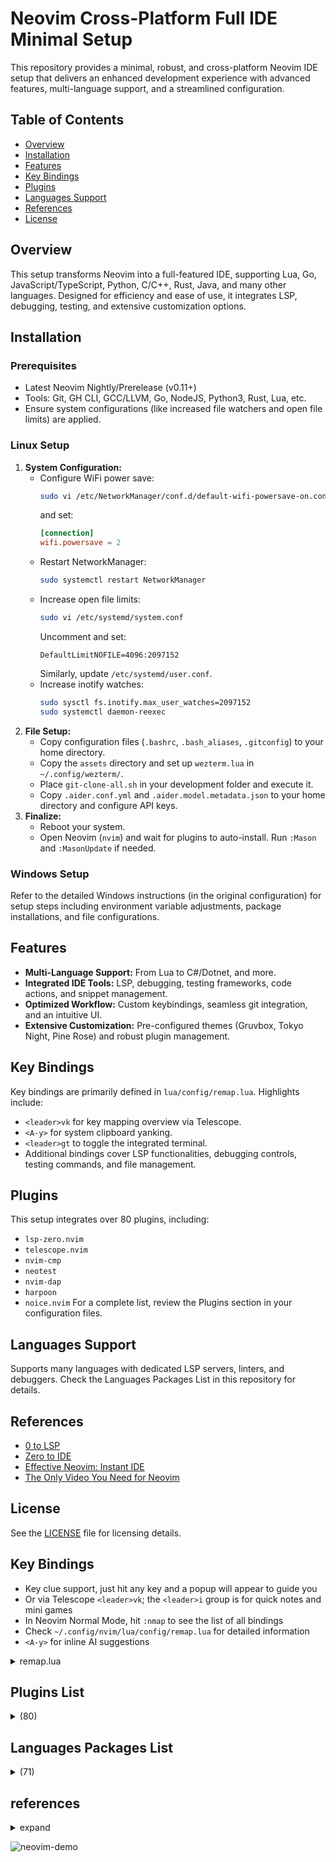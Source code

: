 # Neovim Cross-Platform Full IDE Minimal Setup

This repository provides a minimal, robust, and cross-platform Neovim IDE setup that delivers an enhanced development experience with advanced features, multi-language support, and a streamlined configuration.

## Table of Contents
- [Overview](#overview)
- [Installation](#installation)
- [Features](#features)
- [Key Bindings](#key-bindings)
- [Plugins](#plugins)
- [Languages Support](#languages-support)
- [References](#references)
- [License](#license)

## Overview
This setup transforms Neovim into a full-featured IDE, supporting Lua, Go, JavaScript/TypeScript, Python, C/C++, Rust, Java, and many other languages. Designed for efficiency and ease of use, it integrates LSP, debugging, testing, and extensive customization options.

## Installation

### Prerequisites
- Latest Neovim Nightly/Prerelease (v0.11+)
- Tools: Git, GH CLI, GCC/LLVM, Go, NodeJS, Python3, Rust, Lua, etc.
- Ensure system configurations (like increased file watchers and open file limits) are applied.

### Linux Setup
1. **System Configuration:**
   - Configure WiFi power save:
     ```bash
     sudo vi /etc/NetworkManager/conf.d/default-wifi-powersave-on.conf
     ```
     and set:
     ```conf
     [connection]
     wifi.powersave = 2
     ```
   - Restart NetworkManager:
     ```bash
     sudo systemctl restart NetworkManager
     ```
   - Increase open file limits:
     ```bash
     sudo vi /etc/systemd/system.conf
     ```
     Uncomment and set:
     ```
     DefaultLimitNOFILE=4096:2097152
     ```
     Similarly, update `/etc/systemd/user.conf`.
   - Increase inotify watches:
     ```bash
     sudo sysctl fs.inotify.max_user_watches=2097152
     sudo systemctl daemon-reexec
     ```
2. **File Setup:**
   - Copy configuration files (`.bashrc`, `.bash_aliases`, `.gitconfig`) to your home directory.
   - Copy the `assets` directory and set up `wezterm.lua` in `~/.config/wezterm/`.
   - Place `git-clone-all.sh` in your development folder and execute it.
   - Copy `.aider.conf.yml` and `.aider.model.metadata.json` to your home directory and configure API keys.
3. **Finalize:**
   - Reboot your system.
   - Open Neovim (`nvim`) and wait for plugins to auto-install. Run `:Mason` and `:MasonUpdate` if needed.

### Windows Setup
Refer to the detailed Windows instructions (in the original configuration) for setup steps including environment variable adjustments, package installations, and file configurations.

## Features
- **Multi-Language Support:** From Lua to C#/Dotnet, and more.
- **Integrated IDE Tools:** LSP, debugging, testing frameworks, code actions, and snippet management.
- **Optimized Workflow:** Custom keybindings, seamless git integration, and an intuitive UI.
- **Extensive Customization:** Pre-configured themes (Gruvbox, Tokyo Night, Pine Rose) and robust plugin management.

## Key Bindings
Key bindings are primarily defined in `lua/config/remap.lua`. Highlights include:
- `<leader>vk` for key mapping overview via Telescope.
- `<A-y>` for system clipboard yanking.
- `<leader>gt` to toggle the integrated terminal.
- Additional bindings cover LSP functionalities, debugging controls, testing commands, and file management.

## Plugins
This setup integrates over 80 plugins, including:
- `lsp-zero.nvim`
- `telescope.nvim`
- `nvim-cmp`
- `neotest`
- `nvim-dap`
- `harpoon`
- `noice.nvim`
For a complete list, review the Plugins section in your configuration files.

## Languages Support
Supports many languages with dedicated LSP servers, linters, and debuggers. Check the Languages Packages List in this repository for details.

## References
- [0 to LSP](https://youtu.be/w7i4amo_zae)
- [Zero to IDE](https://youtu.be/n93ctbtlcim)
- [Effective Neovim: Instant IDE](https://youtu.be/stqubv-5u2s)
- [The Only Video You Need for Neovim](https://youtu.be/m8c0cq9uv9o)

## License
See the [LICENSE](LICENSE) file for licensing details.

## Key Bindings

- Key clue support, just hit any key and a popup will appear to guide you
- Or via Telescope `<leader>vk`; the `<leader>i` group is for quick notes and mini games
- In Neovim Normal Mode, hit `:nmap` to see the list of all bindings
- Check `~/.config/nvim/lua/config/remap.lua` for detailed information
- `<A-y>` for inline AI suggestions

<details>
    <summary>remap.lua</summary>

```lua
--[[ free keybinds: <leader>/, <leader>p, <leader>y, g% ]]

-- global
-- vim.keymap.set("n", "<leader>pv", vim.cmd.Ex, { desc = "Open Netrw file explorer" })
vim.keymap.set("v", "J", ":m '>+1<CR>gv=gv", { desc = "Move text down" })
vim.keymap.set("v", "K", ":m '<-2<CR>gv=gv", { desc = "Move text up" })
vim.keymap.set("n", "J", "mzJ`z", { desc = "Remove newline underneath" })
vim.keymap.set("n", "<C-d>", "<C-d>zz", { desc = "Jump down half page and centering" })
vim.keymap.set("n", "<C-u>", "<C-u>zz", { desc = "Jump up half page and centering" })
vim.keymap.set("n", "n", "nzzzv", { desc = "Go to next match and centering" })
vim.keymap.set("n", "N", "Nzzzv", { desc = "Go to previous match and centering" })
vim.keymap.set("x", "<A-p>", [["_dP]], { desc = "Paste overwrite without yanking" })
vim.keymap.set({ "n", "v" }, "<A-y>", [["+y]], { desc = "Yank selected to system clipboard" })
vim.keymap.set("n", "<A-S-y>", [["+Y]], { desc = "Yank line to system clipboard" })
vim.keymap.set({ "n", "v" }, "<A-d>", [["_d]], { desc = "Delete selected and yank to system clipboard" })
vim.keymap.set("i", "<C-c>", "<Esc>", { desc = "Escape" })
vim.keymap.set("n", "Q", "<cmd>q<CR>", { desc = "Quit" })
vim.keymap.set("n", "A-S-q", "<cmd>tabclose<CR>", { desc = "Close tab" })
vim.keymap.set("t", "<C-]>", "<C-\\><C-n>", { desc = "Exit terminal mode" })
vim.keymap.set("n", "<leader>gt", "<cmd>split <bar> term<CR>", { desc = "Toggle Terminal" })
vim.keymap.set("n", "<leader>g=", vim.lsp.buf.format, { desc = "Format current file" })
vim.keymap.set("n", "<C-q>", "<cmd>cclose<CR>", { desc = "Close quickfix window" })
vim.keymap.set("n", "<C-k>", "<cmd>cnext<CR>zz", { desc = "Next quickfix item" })
vim.keymap.set("n", "<C-j>", "<cmd>cprev<CR>zz", { desc = "Previous quickfix item" })
vim.keymap.set("n", "<leader>k", "<cmd>lnext<CR>zz", { desc = "Next POI location" })
vim.keymap.set("n", "<leader>j", "<cmd>lprev<CR>zz", { desc = "Previous POI location" })
vim.keymap.set("t", "<C-q>", "<C-\\><C-n>", { desc = "Escape terminal mode" })
vim.keymap.set("t", "<A-j>", "<C-\\><C-n><C-w>j", { desc = "Jump to bottom pane" })
vim.keymap.set("t", "<A-k>", "<C-\\><C-n><C-w>k", { desc = "Jump to top pane" })
vim.keymap.set("t", "<A-h>", "<C-\\><C-n><C-w>h", { desc = "Jump to left pane" })
vim.keymap.set("t", "<A-l>", "<C-\\><C-n><C-w>l", { desc = "Jump to right pane" })
vim.keymap.set("i", "<A-j>", "<C-\\><C-n><C-w>j", { desc = "Jump to bottom pane" })
vim.keymap.set("i", "<A-k>", "<C-\\><C-n><C-w>k", { desc = "Jump to top pane" })
vim.keymap.set("i", "<A-h>", "<C-\\><C-n><C-w>h", { desc = "Jump to left pane" })
vim.keymap.set("i", "<A-l>", "<C-\\><C-n><C-w>l", { desc = "Jump to right pane" })
vim.keymap.set("n", "<A-j>", "<C-w>j", { desc = "Jump to bottom pane" })
vim.keymap.set("n", "<A-k>", "<C-w>k", { desc = "Jump to top pane" })
vim.keymap.set("n", "<A-h>", "<C-w>h", { desc = "Jump to right pane" })
vim.keymap.set("n", "<A-l>", "<C-w>l", { desc = "Jump to right pane" })
vim.keymap.set("n", "<A-t>", "<C-w>t", { desc = "Jump to top left pane" }) -- and then use 'gt' to switch tabs
vim.keymap.set(
	"n",
	"<leader>s",
	[[:%s/\<<C-r><C-w>\>/<C-r><C-w>/gI<Left><Left><Left>]],
	{ desc = "Concurrently replace all matching words" }
)
-- vim.keymap.set("n", "<leader>ex", "<cmd>!chmod +x %<CR>", { silent = true })

-- knowledgebase
vim.keymap.set(
	"n",
	"<leader>ii",
	"<cmd>e ~/.config/nvim/lua/plugins/init.lua<CR>",
	{ desc = "Go to plugins init file" }
)
vim.keymap.set("n", "<leader>iq", "<cmd>e ~/notes/quick.md<CR>", { desc = "Go to personal quick note file" })
vim.keymap.set("n", "<leader>ic", "<cmd>e ~/notes/checklist.md<CR>", { desc = "Go personal checklist file" })
vim.keymap.set("n", "<leader>it", "<cmd>e ~/notes/temp.md<CR>", { desc = "Go personal temp text file" })
vim.keymap.set("n", "<leader>ij", "<cmd>e ~/notes/journal.md<CR>", { desc = "Go personal journal file" })
vim.keymap.set("n", "<leader>iw", "<cmd>e ~/notes/wiki.md<CR>", { desc = "Go personal wiki file" })

-- cellularautomaton
vim.keymap.set("n", "<leader>ir", "<cmd>CellularAutomaton make_it_rain<CR>", { desc = "Run Make It Rain" })
vim.keymap.set("n", "<leader>il", "<cmd>CellularAutomaton game_of_life<CR>", { desc = "Run Game of Life" })

-- lsp
--[[
K: Displays hover information about the symbol under the cursor in a floating window. See :help vim.lsp.buf.hover().
gd: Jumps to the definition of the symbol under the cursor. See :help vim.lsp.buf.definition().
gD: Jumps to the declaration of the symbol under the cursor. Some servers don't implement this feature. See :help vim.lsp.buf.declaration().
gi: Lists all the implementations for the symbol under the cursor in the quickfix window. See :help vim.lsp.buf.implementation().
go: Jumps to the definition of the type of the symbol under the cursor. See :help vim.lsp.buf.type_definition().
gr: Lists all the references to the symbol under the cursor in the quickfix window. See :help vim.lsp.buf.references().
gs: Displays signature information about the symbol under the cursor in a floating window. See :help vim.lsp.buf.signature_help(). If a mapping already exists for this key this function is not bound.
<F2>: Renames all references to the symbol under the cursor. See :help vim.lsp.buf.rename().
<F3>: Format code in current buffer. See :help vim.lsp.buf.format().
<F4>: Selects a code action available at the current cursor position. See :help vim.lsp.buf.code_action().
gl: Show diagnostics in a floating window. See :help vim.diagnostic.open_float().
[d: Move to the previous diagnostic in the current buffer. See :help vim.diagnostic.goto_prev().
]d: Move to the next diagnostic. See :help vim.diagnostic.goto_next().
C-g: Workspace Symbol.
C-g: Signature Help in INSERT mode.
<leader>th: Toggle Inline Hints.
C-j: Previous snippet in INSERT mode.
C-k: Next snippet or expand in INSERT mode.
]]

-- telescope
local builtin = require("telescope.builtin")
vim.api.nvim_set_hl(0, "TelescopeNormal", { bg = "none" })
vim.keymap.set("n", "<C-/>", function()
	builtin.grep_string({ search = vim.fn.input("Grep > ") })
end, { desc = "Grep string global via Telescope" })
vim.keymap.set("n", "<C-p>", builtin.find_files, { desc = "Browse files global via Telescope" })
vim.keymap.set("n", "<leader>f", builtin.current_buffer_fuzzy_find, { desc = "Find string local via Telescope" })
vim.keymap.set("n", "<leader>vf", builtin.git_files, { desc = "Find git files global via Telescope" })
vim.keymap.set("n", "<leader>vh", builtin.help_tags, { desc = "Browse help tags via Telescope" })
vim.keymap.set("n", "<leader>vp", builtin.commands, { desc = "Browse commands via Telescope" })
vim.keymap.set("n", "<leader>vk", builtin.keymaps, { desc = "Browse keymaps via Telescope" })
vim.keymap.set("n", "<leader>vq", builtin.quickfix, { desc = "Browse quickfix items local via Telescope" })
vim.keymap.set("n", "<leader>vj", builtin.jumplist, { desc = "Browse jumplist global via Telescope" })
vim.keymap.set("n", "<leader>vm", function()
	require("telescope").extensions.metals.commands()
end, { desc = "Browse Metals LSP commands" })
vim.keymap.set("n", "<leader>ac", builtin.diagnostics, { desc = "Browse diagnostics items local via Telescope" })
vim.keymap.set("n", "<leader>ar", builtin.lsp_references, { desc = "Browse LSP References via Telescope" })
vim.keymap.set("n", "<leader>as", builtin.lsp_document_symbols, { desc = "Browse LSP Document Symbols via Telescope" })
vim.keymap.set(
	"n",
	"<leader>aw",
	builtin.lsp_dynamic_workspace_symbols,
	{ desc = "Browse LSP Dynamic Workspace Symbols global via Telescope" }
)
vim.keymap.set("n", "<leader>ai", builtin.lsp_implementations, { desc = "Browse LSP Implementations via Telescope" })
vim.keymap.set("n", "<leader>ad", builtin.lsp_definitions, { desc = "Browse LSP Definitions via Telescope" })
vim.keymap.set("n", "<leader>at", builtin.lsp_type_definitions, { desc = "Browse LSP Type Definitions via Telescope" })

-- trouble
--[[
<leader>cc: Buffer Diagnostics (Trouble)
<leader>cs: Symbols (Trouble)
<leader>cd: LSP Definitions / references / ... (Trouble)
<leader>ce: Location List (Trouble)
<leader>ca: Quickfix List (Trouble)
]]

-- smartopen
vim.keymap.set("n", "<C-x>", function()
	require("telescope").extensions.smart_open.smart_open({
		cwd_only = true,
	})
end, { noremap = true, silent = true, desc = "Open smart file picker in Telescope" })

-- neotest
local neotest = require("neotest")
vim.keymap.set("n", "<leader>tf", function()
	neotest.run.run()
end, { desc = "Test single function" })
vim.keymap.set("n", "<leader>ts", function()
	neotest.run.stop()
end, { desc = "Test stop" })
vim.keymap.set("n", "<leader>tb", function()
	neotest.run.run(vim.fn.expand("%"))
end, { desc = "Test single file" })
vim.keymap.set("n", "<leader>td", function()
	neotest.run.run(".")
end, { desc = "Test all from current directory" })
vim.keymap.set("n", "<leader>ta", function()
	neotest.run.run(vim.fn.getcwd())
end, { desc = "Test whole suite from root dir" })
vim.keymap.set("n", "<leader>tm", function()
	neotest.summary.toggle()
end, { desc = "Test summary toggle" })
vim.keymap.set("n", "<leader>tn", function()
	neotest.run.run({ strategy = "dap" })
end, { desc = "Debug nearest test" })
vim.keymap.set("n", "<leader>tm", "<cmd>ConfigureGtest<cr>", { desc = "Test configure C++ google test" })
vim.keymap.set("n", "<leader>tww", function()
	neotest.watch.toggle(vim.fn.expand("%"))
end, { desc = "Test watch toggle current file" })
vim.keymap.set("n", "<leader>tws", function()
	neotest.watch.stop("")
end, { desc = "Test watch stop all position" })
vim.keymap.set("n", "<leader>to", function()
	neotest.output.open({ enter = true })
end, { desc = "Test output open" })
vim.keymap.set("n", "<leader>tp", function()
	neotest.output_panel.toggle()
end, { desc = "Test output toggle panel" })
vim.keymap.set("n", "<leader>tc", function()
	neotest.output_panel.clear()
end, { desc = "Test output clear panel" })
vim.keymap.set("n", "<leader>twj", function()
	neotest.run.run({ jestCommand = "jest --watch " })
end, { desc = "Test Jest watch mode" })
vim.keymap.set("n", "<leader>twv", function()
	neotest.run.run({ vitestCommand = "vitest --watch" })
end, { desc = "Run Watch" })
vim.keymap.set("n", "<leader>twf", function()
	neotest.run.run({ vim.fn.expand(" % "), vitestCommand = "vitest --watch" })
end, { desc = "Run Watch File" })

-- dap
local dap = require("dap")
vim.keymap.set("n", "<F5>", dap.continue, { desc = "Debug continue" })
vim.keymap.set("n", "<F6>", dap.step_over, { desc = "Debug step over" })
vim.keymap.set("n", "<F7>", dap.step_into, { desc = "Debug step into" })
vim.keymap.set("n", "<F8>", dap.step_out, { desc = "Debug step out" })
vim.keymap.set("n", "<F9>", function()
	dap.disconnect({ terminateDebuggee = true })
	dap.close()
end, { desc = "Debug stop" })
vim.keymap.set("n", "<leader>b", dap.toggle_breakpoint, { desc = "Debug toggle point" })
vim.keymap.set("n", "<leader>B", function()
	dap.set_breakpoint(vim.fn.input("Breakpoint condition: "))
end, { desc = "Debug set breakpoint condition" })
vim.keymap.set("n", "<leader>ap", function()
	dap.set_breakpoint(nil, nil, vim.fn.input("Log point message: "))
end, { desc = "Debug set log point message" })
vim.keymap.set("n", "<leader>el", dap.run_last, { desc = "Debug run the last session again" })
vim.keymap.set("n", "<leader>er", dap.repl.open, { desc = "Debug open REPL" })
vim.keymap.set("n", "<leader>et", require("dap-go").debug_test, { desc = "Debug golang test" })
vim.keymap.set("n", "<leader>ee", function()
	require("dapui").eval(nil, { enter = true })
end, { desc = "Debug evaluate expression" })

-- harpoon
local harpoon = require("harpoon")
harpoon:setup()
-- C-q: Open Harpoon Telescope window
vim.keymap.set("n", "<leader>h", function()
	harpoon:list():add()
end, { desc = "Add current location to Harpoon list" })
vim.keymap.set("n", "<C-z>", function()
	harpoon.ui:toggle_quick_menu(harpoon:list())
end, { desc = "Toggle Harpoon interactive list" })
vim.keymap.set("n", "<C-a>", function()
	harpoon:list():select(1)
end, { desc = "Go to 1st Harpoon location" })
vim.keymap.set("n", "<C-s>", function()
	harpoon:list():select(2)
end, { desc = "Go to 2nd Harpoon location" })
vim.keymap.set("n", "<C-n>", function()
	harpoon:list():select(3)
end, { desc = "Go to 3rd Harpoon location" })
vim.keymap.set("n", "<C-m>", function()
	harpoon:list():select(4)
end, { desc = "Go to 4th Harpoon location" })
vim.keymap.set("n", "<C-A-P>", function()
	harpoon:list():prev()
end, { desc = "Go to next Harpoon location" })
vim.keymap.set("n", "<C-A-N>", function()
	harpoon:list():next()
end, { desc = "Go to previous Harpoon location" })

-- refactoring
local refactoring = require("refactoring")
vim.keymap.set("x", "<leader>re", function()
	refactoring.refactor("Extract Function")
end, { desc = "Refactor extract function" })
vim.keymap.set("x", "<leader>rf", function()
	refactoring.refactor("Extract Function To File")
end, { desc = "Refactor extract function to file" })
vim.keymap.set("x", "<leader>rv", function()
	refactoring.refactor("Extract Variable")
end, { desc = "Refactor extract variable" })
vim.keymap.set("n", "<leader>rI", function()
	refactoring.refactor("Inline Function")
end, { desc = "Refactor inline function" })
vim.keymap.set({ "n", "x" }, "<leader>ri", function()
	refactoring.refactor("Inline Variable")
end, { desc = "Refactor inline variable" })
vim.keymap.set("n", "<leader>rb", function()
	refactoring.refactor("Extract Block")
end, { desc = "Refactor extract block" })
vim.keymap.set("n", "<leader>rB", function()
	refactoring.refactor("Extract Block To File")
end, { desc = "Refactor extract block to file" })
vim.keymap.set({ "x", "n" }, "<leader>rd", function()
	refactoring.debug.print_var()
end, { desc = "Refactor debug print var" })
vim.keymap.set("n", "<leader>rD", function()
	refactoring.debug.printf({ below = false })
end, { desc = "Refactor debug printf" })
vim.keymap.set("n", "<leader>rc", function()
	refactoring.debug.cleanup({})
end, { desc = "Refactor debug cleanup" })
vim.keymap.set({ "n", "x" }, "<leader>rt", function()
	refactoring.select_refactor()
end, { desc = "Refactor select native thing" })
vim.keymap.set({ "n", "x" }, "<leader>rr", function()
	require("telescope").extensions.refactoring.refactors()
end, { desc = "Refactor select operations via Telescope" })

-- undotree
vim.keymap.set("n", "<leader>u", vim.cmd.UndotreeToggle, { desc = "Toggle undo tree" })

-- fugitive
vim.keymap.set("n", "<leader>gs", vim.cmd.Git, { desc = "Open git fugitive" })

-- diffview
-- [c and ]c to jump between hunks
vim.keymap.set("n", "<leader>gh", "<cmd>DiffviewFileHistory<cr>", { desc = "Open history current branch" })
vim.keymap.set("n", "<leader>gf", "<cmd>DiffviewFileHistory %<cr>", { desc = "Open history current file" })
vim.keymap.set("n", "<leader>gd", "<cmd>DiffviewOpen<cr>", { desc = "Open diff current index" })
vim.keymap.set("n", "<leader>gm", "<cmd>DiffviewOpen origin/main...HEAD<cr>", { desc = "Open diff main" })
vim.keymap.set("n", "<leader>gc", "<cmd>DiffviewClose<cr>", { desc = "Close diff view" })

-- ufo
vim.keymap.set("n", "zR", require("ufo").openAllFolds, { desc = "Open all folds" })
vim.keymap.set("n", "zM", require("ufo").closeAllFolds, { desc = "Close all folds" })

-- file manager
vim.keymap.set("n", "-", "<CMD>Oil<CR>", { desc = "Open parent directory" })
vim.keymap.set("n", "<space>-", require("oil").toggle_float, { desc = "Open parent directory in floating window" })
--[[
keymaps = {
    ["g?"] = "actions.show_help",
    ["<CR>"] = "actions.select",
    ["<C-s>"] = "actions.select_vsplit",
    ["<C-h>"] = "actions.select_split",
    ["<C-t>"] = "actions.select_tab",
    ["<C-p>"] = "actions.preview",
    ["<C-c>"] = "actions.close",
    ["<C-l>"] = "actions.refresh",
    ["-"] = "actions.parent",
    ["_"] = "actions.open_cwd",
    ["`"] = "actions.cd",
    ["~"] = "actions.tcd",
    ["gs"] = "actions.change_sort",
    ["gx"] = "actions.open_external",
    ["g."] = "actions.toggle_hidden",
    ["g\\"] = "actions.toggle_trash",
},
]]

-- rendermarkdown
vim.keymap.set("n", "<leader>tr", require("render-markdown").toggle, { desc = "Toggle Render Markdown" })

-- noice
local noice = require("noice")
vim.keymap.set("n", "<leader>nh", function()
	noice.cmd("history")
end, { desc = "Noice history" })
vim.keymap.set("n", "<leader>nl", function()
	noice.cmd("last")
end, { desc = "Noice last" })
vim.keymap.set("n", "<leader>nd", function()
	noice.cmd("dismiss")
end, { desc = "Noice dismiss" })
vim.keymap.set("n", "<leader>ne", function()
	noice.cmd("errors")
end, { desc = "Noice errors" })
vim.keymap.set("n", "<leader>nq", function()
	noice.cmd("disable")
end, { desc = "Noice disable" })
vim.keymap.set("n", "<leader>nb", function()
	noice.cmd("enable")
end, { desc = "Noice enable" })
vim.keymap.set("n", "<leader>ns", function()
	noice.cmd("stats")
end, { desc = "Noice debugging stats" })
vim.keymap.set("n", "<leader>nt", function()
	noice.cmd("telescope")
end, { desc = "Noice open messages in Telescope" })
vim.keymap.set("c", "<S-Enter>", function()
	noice.redirect(vim.fn.getcmdline())
end, { desc = "Redirect Cmdline" })
vim.keymap.set({ "n", "i", "s" }, "<c-f>", function()
	if not require("noice.lsp").scroll(4) then
		return "<c-f>"
	end
end, { silent = true, expr = true, desc = "LSP hover doc scroll up" })
vim.keymap.set({ "n", "i", "s" }, "<c-b>", function()
	if not require("noice.lsp").scroll(-4) then
		return "<c-b>"
	end
end, { silent = true, expr = true, desc = "LSP hover doc scroll down" })
```

</details>

## Plugins List

<details>
	<summary>(80)</summary>

- cellular-automaton.nvim 0.2ms  start
- cmp-buffer 0.14ms  nvim-cmp
- cmp-cmdline 0.21ms  nvim-cmp
- cmp-nvim-lsp 0.18ms  nvim-cmp
- cmp-nvim-lsp-signature-help 0.17ms  nvim-cmp
- cmp-path 0.18ms  nvim-cmp
- cmp_luasnip 0.23ms  nvim-cmp
- conform.nvim 1.94ms  lsp-zero.nvim
- diffview.nvim 1.99ms  start
- dressing.nvim 1.78ms  start
- fidget.nvim 4.54ms  lsp-zero.nvim
- FixCursorHold.nvim 0.57ms  neotest
- friendly-snippets 0.21ms  LuaSnip
- gitsigns.nvim 3.65ms  start
- harpoon 6.96ms  start
- indent-blankline.nvim 10.66ms  start
- lazy.nvim 7.94ms  init.lua
- lsp-zero.nvim 164.87ms  start
- lspkind.nvim 0.16ms  nvim-cmp
- lualine.nvim 9.98ms  start
- LuaSnip 7.38ms  nvim-cmp
- mason-lspconfig.nvim 0.16ms  lsp-zero.nvim
- mason-null-ls.nvim 0.58ms  lsp-zero.nvim
- mason-nvim-dap.nvim 0.12ms  lsp-zero.nvim
- mason-tool-installer.nvim 2.81ms  lsp-zero.nvim
- mason.nvim 3.4ms  lsp-zero.nvim
- mini.nvim 5.32ms  start
- minuet-ai.nvim 2.27ms  start
- neotest 48.39ms  start
- neotest-bash 0.39ms  neotest
- neotest-go 0.36ms  neotest
- neotest-gtest 0.38ms  neotest
- neotest-jest 0.4ms  neotest
- neotest-plenary 0.44ms  neotest
- neotest-python 0.37ms  neotest
- neotest-rust 0.37ms  neotest
- neotest-scala 0.43ms  neotest
- neotest-vitest 0.44ms  neotest
- neotest-zig 0.42ms  neotest
- noice.nvim 23.65ms 󰢱 noice  config.remap
- none-ls-extras.nvim 0.5ms  none-ls.nvim
- none-ls.nvim 1.07ms  lsp-zero.nvim
- nui.nvim 1.41ms  noice.nvim
- nvim-cmp 15.17ms  start
- nvim-dap 2.13ms  lsp-zero.nvim
- nvim-dap-go 0.55ms  lsp-zero.nvim
- nvim-dap-ui 0.6ms  lsp-zero.nvim
- nvim-dap-virtual-text 0.53ms  lsp-zero.nvim
- nvim-lspconfig 1.07ms 󰢱 lspconfig  nvim-ufo
- nvim-nio 0.44ms  neotest
- nvim-notify 20.88ms  noice.nvim
- nvim-treesitter 16.79ms  render-markdown
- nvim-treesitter-context 2.88ms  start
- nvim-ts-autotag 9.01ms  nvim-treesitter
- nvim-ufo 5.98ms  start
- nvim-web-devicons 0.5ms  oil.nvim
- oil.nvim 2.75ms  start
- playground 4.15ms  start
- plenary.nvim 0.37ms  refactoring.nvim
- promise-async 0.54ms  nvim-ufo
- refactoring.nvim 16.86ms  start
- render-markdown 19.39ms  start
- rose-pine 4.44ms  start
- SchemaStore.nvim 0.19ms  lsp-zero.nvim
- smart-open.nvim 15.32ms  start
- sqlite.lua 0.57ms  smart-open.nvim
- telescope-fzf-native.nvim 0.56ms  smart-open.nvim
- telescope-fzy-native.nvim 0.59ms  smart-open.nvim
- telescope.nvim 5.59ms 󰢱 telescope  refactoring.nvim
- undotree 0.34ms  start
- vim-dadbod 0.39ms  start
- vim-dadbod-completion 0.24ms  start
- vim-dadbod-ui 0.6ms  start
- vim-fugitive 1.48ms  start
- vimtex 0.49ms  start
- vlime 0.32ms  start
- lazydev.nvim  lua
- luvit-meta
- nvim-metals  scala  sbt
- trouble.nvim  <leader>cs  <leader>cd  <leader>ce  <leader>ca  <leader>cc

</details>

## Languages Packages List

<details>
	<summary>(71)</summary>

- actionlint
- ansible-language-server ansiblels
- asm-lsp asm_lsp
- asmfmt
- bash-debug-adapter
- bash-language-server bashls
- beautysh
- buf buf_ls
- cbfmt
- clangd
- cmakelint
- codelldb
- cpptools
- csharp-language-server csharp_ls
- csharpier
- css-lsp cssls
- debugpy
- delve
- docker-compose-language-service docker_compose_language_service
- dockerfile-language-server dockerls
- emmet-language-server emmet_language_server
- eslint-lsp eslint
- firefox-debug-adapter
- go-debug-adapter
- goimports-reviser
- golangci-lint-langserver golangci_lint_ls
- gomodifytags
- gopls
- gotests
- graphql-language-service-cli graphql
- helm-ls helm_ls
- html-lsp html
- htmx-lsp htmx
- impl
- java-debug-adapter
- java-test
- jdtls
- js-debug-adapter
- lemminx
- lua-language-server lua_ls
- marksman
- neocmakelsp neocmake
- powershell-editor-services powershell_es
- prettier
- protolint
- python-lsp-server pylsp
- rust-analyzer rust_analyzer
- shellcheck
- shfmt
- sql-formatter
- sqlfluff
- sqlls
- staticcheck
- stylua
- tailwindcss-language-server tailwindcss
- taplo
- terraform-ls terraformls
- texlab
- tflint
- typescript-language-server ts_ls
- typos
- vue-language-server volar
- xmlformatter
- yamlfmt
- yamllint
- zls

</details>

## references

<details>
  <summary>expand</summary>

- 0 to lsp: <https://youtu.be/w7i4amo_zae>
- zero to ide: <https://youtu.be/n93ctbtlcim>
- effective neovim: instant ide: <https://youtu.be/stqubv-5u2s>
- the only video you need to get started with neovim: <https://youtu.be/m8c0cq9uv9o>
- kickstart.nvim: <https://github.com/nvim-lua/kickstart.nvim>
- theprimeagen/init.lua: <https://github.com/theprimeagen/init.lua>
- tjdevries/config.nvim: <https://github.com/tjdevries/config.nvim>
- debugging in neovim: <https://youtu.be/0mos8uhupgc>
- simple neovim debugging setup: <https://youtu.be/lynfni-b640>
- my neovim autocomplete setup: explained: <https://youtu.be/22mrsjkndhi>
- oil.nvim - my favorite addition to my neovim config: <https://youtu.be/218pfrsvu2o>
- vim dadbod - my favorite sql plugin: <https://youtu.be/algbuflzdsa>

</details>

![neovim-demo](/assets/neovim-demo.png)
